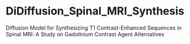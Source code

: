 # DiDiffusion_Spinal_MRI_Synthesis
Diffusion Model for Synthesizing T1 Contrast-Enhanced Sequences in Spinal MRI: A Study on Gadolinium Contrast Agent Alternatives

